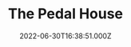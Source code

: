 ---
date: 2022-06-30T16:38:51.000Z
title: The Pedal House
latitude: 52.043762
longitude: 0.953813
category: checkin
---